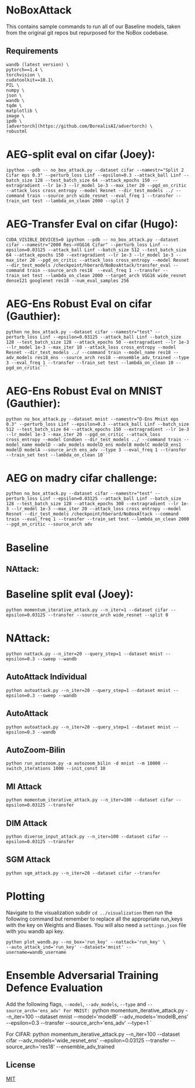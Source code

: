 # NoBoxAttack

This contains sample commands to run all of our Baseline models, taken from the
original git repos but repurposed for the NoBox codebase.

## Requirements
```
wandb (latest version) \
pytorch==1.4 \
torchvision \
cudatoolkit==10.1\
PIL \
numpy \
json \
wandb \
tqdm \
matplotlib \
image \
ipdb \
[advertorch](https://github.com/BorealisAI/advertorch) \
robustml
```

# AEG-split eval on cifar (Joey):
```
ipython --pdb -- no_box_attack.py --dataset cifar --namestr="Split 2 Cifar eps 0.3" --perturb_loss Linf --epsilon=0.3 --attack_ball Linf --batch_size 128 --test_batch_size 64 --attack_epochs 150 --extragradient --lr 1e-3 --lr_model 1e-3 --max_iter 20 --pgd_on_critic --attack_loss cross_entropy --model Resnet --dir_test_models ../ --command train --source_arch wide_resnet --eval_freq 1 --transfer --train_set test --lambda_on_clean 2000 --split 2
```

# AEG-Transfer Eval on cifar (Hugo):
```
CUDA_VISIBLE_DEVICES=0 ipython --pdb -- no_box_attack.py --dataset cifar --namestr="2000 Res->VGG16 Cifar" --perturb_loss Linf --epsilon=0.03125 --attack_ball Linf --batch_size 512 --test_batch_size 64 --attack_epochs 150 --extragradient --lr 1e-3 --lr_model 1e-3 --max_iter 20 --pgd_on_critic --attack_loss cross_entropy --model Resnet --dir_test_models /checkpoint/hberard/NoBoxAttack/transfer_eval --command train --source_arch res18  --eval_freq 1 --transfer --train_set test --lambda_on_clean 2000 --target_arch VGG16 wide_resnet dense121 googlenet res18 --num_eval_samples 256
``` 

# AEG-Ens Robust Eval on cifar (Gauthier):
```
python no_box_attack.py --dataset cifar --namestr="test" --perturb_loss Linf --epsilon=0.03125 --attack_ball Linf --batch_size 128 --test_batch_size 128 --attack_epochs 50 --extragradient --lr 1e-3 --lr_model 1e-3 --max_iter 10 --attack_loss cross_entropy --model Resnet --dir_test_models ../ --command train --model_name res18 --adv_models res18_ens --source_arch res18 --ensemble_adv_trained --type 3 --eval_freq 1 --transfer --train_set test --lambda_on_clean 10 --pgd_on_critic```
```

# AEG-Ens Robust Eval on MNIST (Gauthier):
```
python no_box_attack.py --dataset mnist --namestr="D-Ens Mnist eps 0.3" --perturb_loss Linf --epsilon=0.3 --attack_ball Linf --batch_size 512 --test_batch_size 64 --attack_epochs 150 --extragradient --lr 1e-3 --lr_model 1e-3 --max_iter 20 --pgd_on_critic --attack_loss cross_entropy --model CondGen --dir_test_models ../ --command train --model_name modelD --adv_models modelD_ens modelB modelC modelD_ens1 modelD modelA --source_arch ens_adv --type 3 --eval_freq 1 --transfer --train_set test --lambda_on_clean 10```
```


# AEG on madry cifar challenge:
```
python no_box_attack.py --dataset cifar --namestr="test" --perturb_loss Linf --epsilon=0.03125 --attack_ball Linf --batch_size 128 --test_batch_size 128 --attack_epochs 300 --extragradient --lr 1e-3 --lr_model 1e-3 --max_iter 20 --attack_loss cross_entropy --model Resnet --dir_test_models /checkpoint/hberard/NoBoxAttack --command train --eval_freq 1 --transfer --train_set test --lambda_on_clean 2000 --pgd_on_critic --source_arch adv
```

# Baseline

## NAttack:

# Baseline split eval (Joey):
```
python momentum_iterative_attack.py --n_iter=1 --dataset cifar --epsilon=0.03125 --transfer --source_arch wide_resnet --split 0
```

# NAttack:
```
python nattack.py --n_iter=20 --query_step=1 --dataset mnist --epsilon=0.3 --sweep --wandb
```

## AutoAttack Individual
```
python autoattack.py --n_iter=20 --query_step=1 --dataset mnist --epsilon=0.3 --sweep --wandb
```

## AutoAttack
```
python autoattack.py --n_iter=20 --query_step=1 --dataset mnist --epsilon=0.3 --wandb
```

## AutoZoom-Bilin

```
python run_autozoom.py -a autozoom_bilin -d mnist --m 10000 --switch_iterations 1000 --init_const 10
```

## MI Attack
```
python momentum_iterative_attack.py --n_iter=100 --dataset cifar --epsilon=0.03125 --transfer
```

## DIM Attack
```
python diverse_input_attack.py --n_iter=100 --dataset cifar --epsilon=0.03125 --transfer
```

## SGM Attack
```
python sgm_attack.py --n_iter=20 --dataset cifar --transfer
```


# Plotting
Navigate to the visualization subdir `cd ../visualization` then run the
following command but remember to replace all the appropriate run_keys with the
key on Weights and Biases. You will also need a `settings.json` file with you
wandb api key.

```
python plot_wandb.py --no_box='run_key' --nattack='run_key' \
--auto_attack_ind='run_key' --dataset='mnist' --username=wandb_username
```
# Ensemble Adversarial Training Defence Evaluation
Add the following flags, `--model`, `--adv_models`, `--type` and `--source_arch='ens_adv'
For MNIST:
`python momentum_iterative_attack.py --n_iter=100 --dataset mnist
--model='modelB' --adv_models='modelB_ens' --epsilon=0.3 --transfer
--source_arch='ens_adv' --type=1
`

For CIFAR:
python momentum_iterative_attack.py --n_iter=100 --dataset cifar
--adv_models='wide_resnet_ens' --epsilon=0.03125 --transfer
--source_arch='res18' --ensemble_adv_trained

## License
[MIT](https://choosealicense.com/licenses/mit/)


